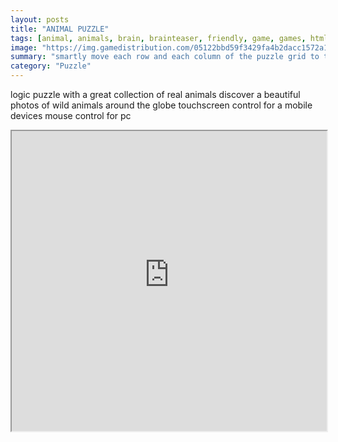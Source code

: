 ```yaml
---
layout: posts
title: "ANIMAL PUZZLE"
tags: [animal, animals, brain, brainteaser, friendly, game, games, html, kids, logic, mobile, puzzles, thinking, touch, sliding, puzzle, nature, smart, screen, free, online, games, oyna, game, free, games, play, play, games]
image: "https://img.gamedistribution.com/05122bbd59f3429fa4b2dacc1572a113-1280x720.jpeg"
summary: "smartly move each row and each column of the puzzle grid to the correct position to complete the picture of a new animal  free online games oyna game free games play play games"
category: "Puzzle"
---
```


logic puzzle with a great collection of real animals discover a beautiful photos of wild animals around the globe touchscreen control for a mobile devices mouse control for pc

<iframe width="100%" height="480px;" src="https://html5.gamedistribution.com/05122bbd59f3429fa4b2dacc1572a113/"></iframe>